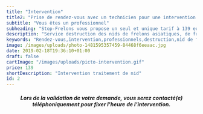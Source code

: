 ```yaml
---
title: "Intervention"
title2: "Prise de rendez-vous avec un technicien pour une intervention chez un professionnel sur nids de frelons asiatiques/européens."
subtitle: "Vous êtes un professionnel"
subheading: "Stop-Frelons vous propose un seul et unique tarif à 139 euros, et ce, qu'elle que soit la hauteur du nid, le jour du déplacement ou le temps passé. Ce tarif comprend le déplacement, l'intervention et notre garantie."
description: "Service destruction des nids de frelons asiatiques, de frelons européens et de guêpes."
keywords: "Rendez-vous,intervention,professionnels,destruction,nid de frelons,enlever nid frelons,frelons,frelons asiatiques,frelons européens,traitement nids de frelons,alpes-maritimes,var,monaco."
image: /images/uploads/photo-1481595357459-84468f6eeaac.jpg
date: 2019-02-18T19:36:10+01:00
draft: false
cartImage: "/images/uploads/picto-intervention.gif"
price: 139
shortDescription: "Intervention traitement de nid"
id: 2
---
```


<h5 style="text-align:center;">Lors de la validation de votre demande, vous serez contacté(e) téléphoniquement pour fixer l'heure de l'intervention.</h5>